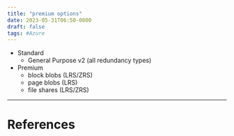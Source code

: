 ```yaml
---
title: "premium options"
date: 2023-05-31T06:50-0800
draft: false
tags: #Azure
---
```


- Standard
    - General Purpose v2 (all redundancy types)
- Premium
    - block blobs (LRS/ZRS)
    - page blobs (LRS)
    - file shares (LRS/ZRS)

---
# References
